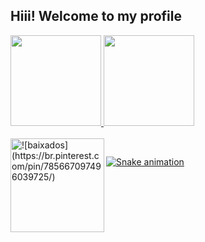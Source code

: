 ## Hiii! Welcome to my profile
 <div>
  <a href="https://github.com/VictoriaCardosoChavesLeite">
    <img height="145em" src="https://github-readme-stats.vercel.app/api?username=VictoriaCardosoChavesLeite&show_icons=true&include_all_commits=true&theme=tokyonight">
    <img height="145em" src="https://github-readme-stats.vercel.app/api/top-langs/?username=VictoriaCardosoChavesLeite&theme=tokyonight"
 <div>
<div style="display: inline_block"><br>
 <img height="150em" img align="left" alt="![baixados](https://br.pinterest.com/pin/785667097496039725/)" src="https://i.pinimg.com/originals/c8/8d/16/c88d1625183ea6d0bc1301670318a17c.gif">
</div>
  
  ##
 
<div> 
 
  ![Snake animation](https://github.com/VictoriaCardosoChavesLeite/VictoriaCardosoChavesLeite/blob/output/github-contribution-grid-snake.svg)
 
</div>

